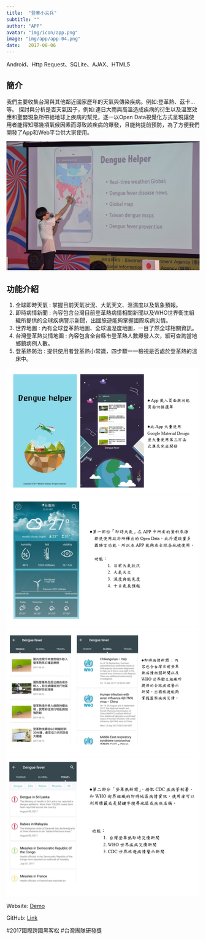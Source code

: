 ```yaml
---
title:  "登革小尖兵"
subtitle: ""
author: "APP"
avatar: "img/icon/app.png"
image: "img/app/app-04.png"
date:   2017-08-06
---
```


Android、Http Request、SQLite、AJAX、HTML5

## 簡介
我們主要收集台灣與其他鄰近國家歷年的天氣與傳染疾病。例如:登革熱、茲卡…等。 探討與分析是否天氣因子，例如:連日大雨與高溫造成疾病的衍生以及溫室效應和聖嬰現象所帶給地球上疾病的幫兇，逐一以Open Data視覺化方式呈現讓使用者能得知哪幾項氣候因素而導致該疾病的爆發，且能夠提前預防，為了方便我們開發了App和Web平台供大家使用。

<img src="img/app/app-04-1.jpg" style="width:800px">

## 功能介紹
1. 全球即時天氣 : 掌握目前天氣狀況、大氣天文、溫濕度以及氣象預報。
2. 即時病情新聞 : 內容包含台灣目前登革熱病情相關新聞以及WHO世界衛生組織所提供的全球疾病警示新聞，出國旅遊能夠掌握國際疾病災情。
3. 世界地圖 : 內有全球登革熱地圖、全球溫溼度地圖，一目了然全球相關資訊。
4. 台灣登革熱災情地圖 : 內容包含全台縣市登革熱人數爆發人次，細可查詢當地鄉鎮病例人數。
5. 登革熱防治 : 提供使用者登革熱小常識，四步驟一一檢視是否處於登革熱的溫床中。

![](img/app/app-04-2.png)
![](img/app/app-04-3.png)
![](img/app/app-04-4.png)
![](img/app/app-04-5.png)

Website: [Demo](https://andy6804tw.github.io/Weather-disease/Web/index.html)

GitHub: [Link](https://github.com/andy6804tw/Weather-disease)

#2017國際跨國黑客松 #台灣團隊研發獎
